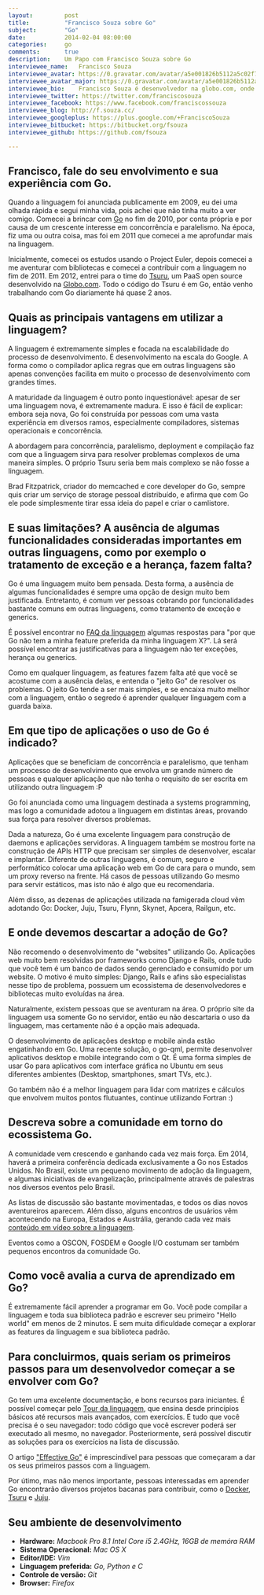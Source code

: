 ```yaml
---
layout:         post
title:          "Francisco Souza sobre Go"
subject:        "Go"
date:           2014-02-04 08:00:00
categories:     go
comments:       true
description:    Um Papo com Francisco Souza sobre Go
interviewee_name:   Francisco Souza
interviewee_avatar: https://0.gravatar.com/avatar/a5e001826b5112a5c02f706569b93a3c?d=https%3A%2F%2Fidenticons.github.com%2Fb2047f78905b996ea25a379c25d54312.png&r=x&s=440
interviewee_avatar_major: https://0.gravatar.com/avatar/a5e001826b5112a5c02f706569b93a3c?d=https%3A%2F%2Fidenticons.github.com%2Fb2047f78905b996ea25a379c25d54312.png&r=x&s=440
interviewee_bio:    Francisco Souza é desenvolvedor na globo.com, onde ajuda a construir a plataforma de cloud computing Tsuru. É apaixonado por desenvolvimento de softwares, entusiasta em Python, Django, Go e software livre, associado à Associação Python Brasil e membro do cobrateam.
interviewee_twitter: https://twitter.com/franciscosouza
interviewee_facebook: https://www.facebook.com/franciscossouza
interviewee_blog: http://f.souza.cc/
interviewee_googleplus: https://plus.google.com/+FranciscoSouza
interviewee_bitbucket: https://bitbucket.org/fsouza
interviewee_github: https://github.com/fsouza

---
```



## Francisco, fale do seu envolvimento e sua experiência com Go.

Quando a linguagem foi anunciada publicamente em 2009, eu dei uma olhada rápida e segui minha vida, pois achei que não tinha muito a ver comigo. Comecei a brincar com [Go][go] no fim de 2010, por conta própria e por causa de um crescente interesse em concorrência e paralelismo. Na época, fiz uma ou outra coisa, mas foi em 2011 que comecei a me aprofundar mais na linguagem.

Inicialmente, comecei os estudos usando o Project Euler, depois comecei a me aventurar com bibliotecas e comecei a contribuir com a linguagem no fim de 2011. Em 2012, entrei para o time do [Tsuru][tsuru], um PaaS open source desenvolvido na [Globo.com](http://globo.com). Todo o código do Tsuru é em Go, então venho trabalhando com Go diariamente há quase 2 anos.

## Quais as principais vantagens em utilizar a linguagem?

A linguagem é extremamente simples e focada na escalabilidade do processo de desenvolvimento. É desenvolvimento na escala do Google. A forma como o compilador aplica regras que em outras linguagens são apenas convenções facilita em muito o processo de desenvolvimento com grandes times.

A maturidade da linguagem é outro ponto inquestionável: apesar de ser uma linguagem nova, é extremamente madura. E isso é fácil de explicar: embora seja nova, Go foi construída por pessoas com uma vasta experiência em diversos ramos, especialmente compiladores, sistemas operacionais e concorrência.

A abordagem para concorrência, paralelismo, deployment e compilação faz com que a linguagem sirva para resolver problemas complexos de uma maneira simples. O próprio Tsuru seria bem mais complexo se não fosse a linguagem.

Brad Fitzpatrick, criador do memcached e core developer do Go, sempre quis criar um serviço de storage pessoal distribuído, e afirma que com Go ele pode simplesmente tirar essa ideia do papel e criar o camlistore.

## E suas limitações? A ausência de algumas funcionalidades consideradas importantes em outras linguagens, como por exemplo o tratamento de exceção e a herança, fazem falta?

Go é uma linguagem muito bem pensada. Desta forma, a ausência de algumas funcionalidades é sempre uma opção de design muito bem justificada. Entretanto, é comum ver pessoas cobrando por funcionalidades bastante comuns em outras linguagens, como tratamento de exceção e generics.

É possível encontrar no [FAQ da linguagem](http://golang.org/doc/faq) algumas respostas para "por que Go não tem a minha feature preferida da minha linguagem X?". Lá será possível encontrar as justificativas para a linguagem não ter exceções, herança ou generics.

Como em qualquer linguagem, as features fazem falta até que você se acostume com a ausência delas, e entenda o "jeito Go" de resolver os problemas. O jeito Go tende a ser mais simples, e se encaixa muito melhor com a linguagem, então o segredo é aprender qualquer linguagem com a guarda baixa.

## Em que tipo de aplicações o uso de Go é indicado?

Aplicações que se beneficiam de concorrência e paralelismo, que tenham um processo de desenvolvimento que envolva um grande número de pessoas e qualquer aplicação que não tenha o requisito de ser escrita em utilizando outra linguagem :P

Go foi anunciada como uma linguagem destinada a systems programming, mas logo a comunidade adotou a linguagem em distintas áreas, provando sua força para resolver diversos problemas.

Dada a natureza, Go é uma excelente linguagem para construção de daemons e aplicações servidoras. A linguagem também se mostrou forte na construção de APIs HTTP que precisam ser simples de desenvolver, escalar e implantar. Diferente de outras linguagens, é comum, seguro e performático colocar uma aplicação web em Go de cara para o mundo, sem um proxy reverso na frente. Há casos de pessoas utilizando Go mesmo para servir estáticos, mas isto não é algo que eu recomendaria.

Além disso, as dezenas de aplicações utilizada na famigerada cloud vêm adotando Go: Docker, Juju, Tsuru, Flynn, Skynet, Apcera, Railgun, etc.

## E onde devemos descartar a adoção de Go?

Não recomendo o desenvolvimento de "websites" utilizando Go. Aplicações web muito bem resolvidas por frameworks como Django e Rails, onde tudo que você tem é um banco de dados sendo gerenciado e consumido por um website. O motivo é muito simples: Django, Rails e afins são especialistas nesse tipo de problema, possuem um ecossistema de desenvolvedores e bibliotecas muito evoluídas na área.

Naturalmente, existem pessoas que se aventuram na área. O próprio site da linguagem usa somente Go no servidor, então eu não descartaria o uso da linguagem, mas certamente não é a opção mais adequada.

O desenvolvimento de aplicações desktop e mobile ainda estão engatinhando em Go. Uma recente solução, o go-qml, permite desenvolver aplicativos desktop e mobile integrando com o Qt. É uma forma simples de usar Go para aplicativos com interface gráfica no Ubuntu em seus diferentes ambientes (Desktop, smartphones, smart TVs, etc.).

Go também não é a melhor linguagem para lidar com matrizes e cálculos que envolvem muitos pontos flutuantes, continue utilizando Fortran :)

## Descreva sobre a comunidade em torno do ecossistema Go.

A comunidade vem crescendo e ganhando cada vez mais força. Em 2014, haverá a primeira conferência dedicada exclusivamente a Go nos Estados Unidos. No Brasil, existe um pequeno movimento de adoção da linguagem, e algumas iniciativas de evangelização, principalmente através de palestras nos diversos eventos pelo Brasil.

As listas de discussão são bastante movimentadas, e todos os dias novos aventureiros aparecem. Além disso, alguns encontros de usuários vêm acontecendo na Europa, Estados e Austrália, gerando cada vez mais [conteúdo em vídeo sobre a linguagem](http://golang.org/doc/#talks).

Eventos como a OSCON, FOSDEM e Google I/O costumam ser também pequenos encontros da comunidade Go.

## Como você avalia a curva de aprendizado em Go?

É extremamente fácil aprender a programar em Go. Você pode compilar a linguagem e toda sua biblioteca padrão e escrever seu primeiro "Hello world" em menos de 2 minutos. E sem muita dificuldade começar a explorar as features da linguagem e sua biblioteca padrão.

## Para concluirmos, quais seriam os primeiros passos para um desenvolvedor começar a se envolver com Go?

Go tem uma excelente documentação, e bons recursos para iniciantes. É possível começar pelo [Tour da linguagem](http://tour.golang.org/), que ensina desde princípios básicos até recursos mais avançados, com exercícios. E tudo que você precisa é o seu navegador: todo código que você escrever poderá ser executado ali mesmo, no navegador. Posteriormente, será possível discutir as soluções para os exercícios na lista de discussão.

O artigo ["Effective Go"](http://golang.org/doc/effective_go.html) é imprescindível para pessoas que começaram a dar os seus primeiros passos com a linguagem.

Por útimo, mas não menos importante, pessoas interessadas em aprender Go encontrarão diversos projetos bacanas para contribuir, como o [Docker][docker], [Tsuru][tsuru] e [Juju][juju].

## Seu ambiente de desenvolvimento

  - **Hardware:** *Macbook Pro 8.1 Intel Core i5 2.4GHz, 16GB de memóra RAM*
  - **Sistema Operacional:** *Mac OS X*
  - **Editor/IDE:** *Vim*
  - **Linguagem preferida:** *Go, Python e C*
  - **Controle de versão:** *Git*
  - **Browser:** *Firefox*


[go]:    http://golang.org/
[tsuru]:    http://www.tsuru.io/
[docker]: http://docker.io
[juju]: http://juju.ubuntu.com
